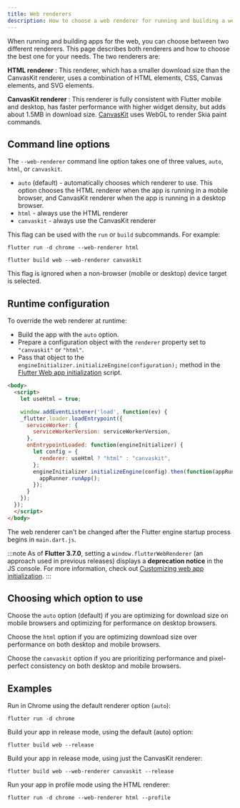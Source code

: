 ```yaml
---
title: Web renderers
description: How to choose a web renderer for running and building a web app.
---
```


When running and building apps for the web, you can choose between two different
renderers. This page describes both renderers and how to choose the best one for
your needs. The two renderers are:

**HTML renderer**
: This renderer, which has a smaller download size than the CanvasKit renderer, uses a combination of
  HTML elements, CSS, Canvas elements, and SVG elements.

**CanvasKit renderer**
: This renderer is fully consistent with Flutter mobile and desktop, has faster
  performance with higher widget density, but adds about 1.5MB in download size.
  [CanvasKit][canvaskit] uses WebGL to render Skia paint commands.

## Command line options

The `--web-renderer` command line option takes one of three values, `auto`,
`html`, or `canvaskit`.

* `auto` (default) - automatically chooses which renderer to use. This option
  chooses the HTML renderer when the app is running in a mobile browser, and
  CanvasKit renderer when the app is running in a desktop browser.
* `html` - always use the HTML renderer
* `canvaskit` - always use the CanvasKit renderer

This flag can be used with the `run` or `build` subcommands. For example:

```console
flutter run -d chrome --web-renderer html
```

```console
flutter build web --web-renderer canvaskit
```

This flag is ignored when a non-browser (mobile or desktop) device
target is selected.

## Runtime configuration

To override the web renderer at runtime:

* Build the app with the `auto` option.
* Prepare a configuration object with the `renderer` property set to
  `"canvaskit"` or `"html"`.
* Pass that object to the `engineInitializer.initializeEngine(configuration);`
  method in the [Flutter Web app initialization][web-app-init] script.

```html
<body>
  <script>
    let useHtml = true;

    window.addEventListener('load', function(ev) {
    _flutter.loader.loadEntrypoint({
      serviceWorker: {
        serviceWorkerVersion: serviceWorkerVersion,
      },
      onEntrypointLoaded: function(engineInitializer) {
        let config = {
          renderer: useHtml ? "html" : "canvaskit",
        };
        engineInitializer.initializeEngine(config).then(function(appRunner) {
          appRunner.runApp();
        });
      }
    });
  });
  </script>
</body>
```

The web renderer can't be changed after the Flutter engine startup process
begins in `main.dart.js`.

:::note
As of **Flutter 3.7.0**,  setting a `window.flutterWebRenderer`
(an approach used in previous releases) displays a
**deprecation notice** in the JS console. For more information,
check out [Customizing web app initialization][web-app-init].
:::

## Choosing which option to use

Choose the `auto` option (default) if you are optimizing for download size on
mobile browsers and optimizing for performance on desktop browsers.

Choose the `html` option if you are optimizing download size over performance on
both desktop and mobile browsers.

Choose the `canvaskit` option if you are prioritizing performance and
pixel-perfect consistency on both desktop and mobile browsers.

## Examples

Run in Chrome using the default renderer option (`auto`):

```
flutter run -d chrome
```

Build your app in release mode, using the default (auto) option:

```
flutter build web --release
```

Build your app in release mode, using just the CanvasKit renderer:

```
flutter build web --web-renderer canvaskit --release
```

Run  your app in profile mode using the HTML renderer:

```
flutter run -d chrome --web-renderer html --profile
```

[canvaskit]: https://skia.org/docs/user/modules/canvaskit/
[file an issue]: {{site.repo.flutter}}/issues/new?title=[web]:+%3Cdescribe+issue+here%3E&labels=%E2%98%B8+platform-web&body=Describe+your+issue+and+include+the+command+you%27re+running,+flutter_web%20version,+browser+version
[web-app-init]: /platform-integration/web/initialization
